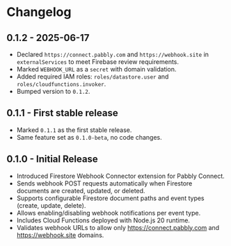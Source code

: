 # Changelog

## 0.1.2 - 2025-06-17
- Declared `https://connect.pabbly.com` and `https://webhook.site` in `externalServices` to meet Firebase review requirements.
- Marked `WEBHOOK_URL` as a `secret` with domain validation.
- Added required IAM roles: `roles/datastore.user` and `roles/cloudfunctions.invoker`.
- Bumped version to `0.1.2`.

## 0.1.1 - First stable release
- Marked `0.1.1` as the first stable release.
- Same feature set as `0.1.0-beta`, no code changes.

## 0.1.0 - Initial Release
- Introduced Firestore Webhook Connector extension for Pabbly Connect.
- Sends webhook POST requests automatically when Firestore documents are created, updated, or deleted.
- Supports configurable Firestore document paths and event types (create, update, delete).
- Allows enabling/disabling webhook notifications per event type.
- Includes Cloud Functions deployed with Node.js 20 runtime.
- Validates webhook URLs to allow only https://connect.pabbly.com and https://webhook.site domains.
